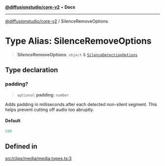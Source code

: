 [**@diffusionstudio/core-v2**](../README.md) • **Docs**

***

[@diffusionstudio/core-v2](../globals.md) / SilenceRemoveOptions

# Type Alias: SilenceRemoveOptions

> **SilenceRemoveOptions**: `object` & [`SilenceDetectionOptions`](SilenceDetectionOptions.md)

## Type declaration

### padding?

> `optional` **padding**: `number`

Adds padding in milliseconds after each detected non-silent segment.
This helps prevent cutting off audio too abruptly.

#### Default

```ts
500
```

## Defined in

[src/clips/media/media.types.ts:3](https://github.com/diffusionstudio/core-v2/blob/ce69ef92917fd6c7f2f6e872cf6c87954dee9b56/src/clips/media/media.types.ts#L3)
